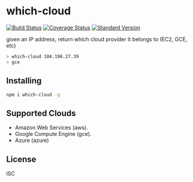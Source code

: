 # which-cloud

[![Build Status](https://travis-ci.org/bcoe/gce-ips.svg)](https://travis-ci.org/bcoe/gce-ips)
[![Coverage Status](https://coveralls.io/repos/github/bcoe/which-cloud/badge.svg?branch=master)](https://coveralls.io/github/bcoe/which-cloud?branch=master)
[![Standard Version](https://img.shields.io/badge/release-standard%20version-brightgreen.svg)](https://github.com/conventional-changelog/standard-version)

given an IP address, return which cloud provider it belongs to (EC2, GCE, etc)

```sh
> which-cloud 104.196.27.39
> gce
```

## Installing

```sh
npm i which-cloud -g
```

## Supported Clouds

* Amazon Web Services (aws).
* Google Compute Engine (gce).
* Azure (azure)

## License

ISC
